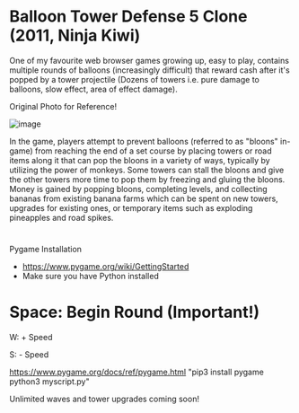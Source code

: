 # Balloon Tower Defense 5 Clone (2011, Ninja Kiwi)

One of my favourite web browser games growing up, easy to play, contains multiple rounds of balloons (increasingly difficult) that reward cash after it's popped by a tower projectile (Dozens of towers i.e. pure damage to balloons, slow effect, area of effect damage).

Original Photo for Reference!

![image](https://user-images.githubusercontent.com/75475136/116334192-a8d7b880-a789-11eb-9c27-0c524b4d463d.png)

In the game, players attempt to prevent balloons (referred to as "bloons" in-game) from reaching the end of a set course by placing towers or road items along it that can pop the bloons in a variety of ways, typically by utilizing the power of monkeys. Some towers can stall the bloons and give the other towers more time to pop them by freezing and gluing the bloons. Money is gained by popping bloons, completing levels, and collecting bananas from existing banana farms which can be spent on new towers, upgrades for existing ones, or temporary items such as exploding pineapples and road spikes.
#
Pygame Installation
- https://www.pygame.org/wiki/GettingStarted
- Make sure you have Python installed

# Space: Begin Round (Important!)

W: + Speed

S: - Speed

https://www.pygame.org/docs/ref/pygame.html
"pip3 install pygame
python3 myscript.py"

Unlimited waves and tower upgrades coming soon!
